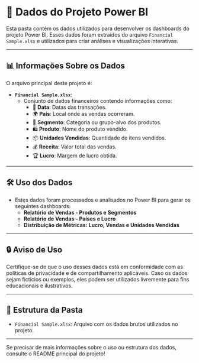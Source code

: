 # 📂 Dados do Projeto Power BI

Esta pasta contém os dados utilizados para desenvolver os dashboards do projeto Power BI. Esses dados foram extraídos do arquivo `Financial Sample.xlsx` e utilizados para criar análises e visualizações interativas.

---

## **📊 Informações Sobre os Dados**

O arquivo principal deste projeto é:

- **`Financial Sample.xlsx`**:
  - Conjunto de dados financeiros contendo informações como:
    - 📅 **Data**: Datas das transações.
    - 🌍 **País**: Local onde as vendas ocorreram.
    - 🏢 **Segmento**: Categoria ou grupo-alvo dos produtos.
    - 🛍️ **Produto**: Nome do produto vendido.
    - 📦 **Unidades Vendidas**: Quantidade de itens vendidos.
    - 💰 **Receita**: Valor total das vendas.
    - 🏆 **Lucro**: Margem de lucro obtida.

---

## **🛠️ Uso dos Dados**

- Estes dados foram processados e analisados no Power BI para gerar os seguintes dashboards:
  - **Relatório de Vendas - Produtos e Segmentos**
  - **Relatório de Vendas - Países e Lucro**
  - **Distribuição de Métricas: Lucro, Vendas e Unidades Vendidas**

---

## **🔒 Aviso de Uso**

Certifique-se de que o uso desses dados está em conformidade com as políticas de privacidade e de compartilhamento aplicáveis. Caso os dados sejam fictícios ou exemplos, eles podem ser utilizados livremente para fins educacionais e ilustrativos.

---

## **📂 Estrutura da Pasta**

- `Financial Sample.xlsx`: Arquivo com os dados brutos utilizados no projeto.

---

Se precisar de mais informações sobre o uso ou estrutura dos dados, consulte o README principal do projeto!
